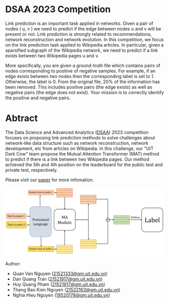 
# DSAA 2023 Competition

Link prediction is an important task applied in networks. Given a pair of nodes ( u, v ) we need to predict if the edge between nodes u and v will be present or not. Link prediction is strongly related to recommendations, network reconstruction and network evolution. In this competition, we focus on the link prediction task applied to Wikipedia articles. In particular, given a sparsified subgraph of the Wikipedia network, we need to predict if a link exists between two Wikipedia pages u and v.

More specifically, you are given a ground-truth file which contains pairs of nodes corresponding to positive of negative samples. For example, if an edge exists between two nodes then the corresponding label is set to 1. Otherwise, the label is 0. From the original file, 20% of the information has been removed. This includes positive pairs (the edge exists) as well as negative pairs (the edge does not exist). Your mission is to correctly identify the positive and negative pairs.

# Abtract

The Data Science and Advanced Analytics ([DSAA](https://conferences.sigappfr.org/dsaa2023/)) 2023 competition focuses on proposing link prediction methods to solve challenges about network-like data structure such as network reconstruction, network development, etc from articles on Wikipedia. In this challenge, our "UIT Dark Cow" team propose the Mutual Attention Transformer (MAT) method to predict if there is a link between two Wikipedia pages. Our method achieved the 5th and 4th position on the leaderboard for the public test and private test, respectively.

Please visit our [paper](https://ieeexplore.ieee.org/abstract/document/10302519?fbclid=IwAR0CRBigjpgHZujvCKzk_CipWb1TBnN1rhIGpHDvIDThXgepm_sl7Mnc16s) for more infomation.

![Overview our MAT](pic\MAT_method.png)

Author:
- Quan Van Nguyen (21521333@gm.uit.edu.vn)
- Dan Quang Tran (21521917@gm.uit.edu.vn)
- Huy Quang Pham (21521917@gm.uit.edu.vn)
- Thang Bao Kien Nguyen (21522163@gm.uit.edu.vn)
- Nghia Hieu Nguyen (19520178@gm.uit.edu.vn)